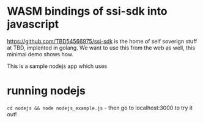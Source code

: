 # WASM bindings of ssi-sdk into javascript

https://github.com/TBD54566975/ssi-sdk is the home of self soverign stuff at TBD, implented in golang. 
We want to use this from the web as well, this minimal demo shows how.

This is a sample nodejs app which uses 


# running nodejs

`cd nodejs && node nodejs_example.js` - then go to localhost:3000 to try it out!


